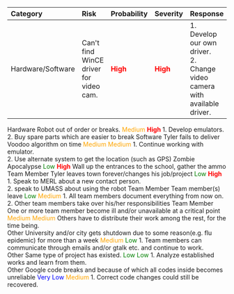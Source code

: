| **Category** | **Risk** | **Probability** | **Severity** | **Response** |
|:-------------|:---------|:----------------|:-------------|:-------------|
| Hardware/Software | Can't find WinCE driver for video cam. | <font color='red'> <b>High</b> </font>| <font color='red'> <b>High</b> </font>| 1. Develop our own driver.<br> 2. Change video camera with available driver. <br>
<tr><td> Hardware     </td><td> Robot out of order or breaks. </td><td> <font color='orange'> Medium </font></td><td> <font color='red'> <b>High</b> </font></td><td> 1. Develop emulators. <br> 2. Buy spare parts which are easier to break </td></tr>
<tr><td> Software     </td><td> Tyler fails to deliver Voodoo algorithm on time </td><td> <font color='orange'> Medium </font> </td><td> <font color='orange'> Medium </font> </td><td> 1. Continue working with emulator.<br> 2. Use alternate system to get the location (such as GPS) </td></tr>
<tr><td>              </td><td> Zombie Apocalypse </td><td>  <font color='green'> Low </font> </td><td> <font color='red'> <b>High</b> </font> </td><td> Wall up the entrances to the school, gather the ammo </td></tr>
<tr><td> Team Member  </td><td> Tyler leaves town forever/changes his job/project</td><td> <font color='green'> Low </font> </td><td>  <font color='red'> <b>High</b> </font> </td><td> 1. Speak to MERL about a new contact person.<br> 2. speak to UMASS about using the robot </td></tr>
<tr><td> Team Member  </td><td> Team member(s) leave </td><td> <font color='green'> Low </font> </td><td>  <font color='orange'> Medium </font> </td><td> 1. All team members document everything from now on. <br> 2.  Other team members take over his/her responsibilities </td></tr>
<tr><td> Team Member  </td><td> One or more team member become ill and/or unavailable at a critical point </td><td>  <font color='orange'> Medium</font> </td><td>  <font color='orange'> Medium </font> </td><td> Others have to distribute their work among the rest, for the time being. <br>  </td></tr>
<tr><td> Other        </td><td> University and/or city gets shutdown due to some reason(e.g. flu epidemic) for more than a week </td><td>  <font color='orange'> Medium</font> </td><td>  <font color='green'> Low</font> </td><td> 1. Team members can communicate through emails and/or gtalk etc. and continue to work. <br>  </td></tr>
<tr><td> Other        </td><td> Same type of project has existed. </td><td>  <font color='green'> Low </font> </td><td>  <font color='green'> Low </font> </td><td> 1. Analyze established works and learn from them. <br>  </td></tr>
<tr><td> Other        </td><td> Google code breaks and because of which all codes inside becomes unreliable </td><td>  <font color='blue'> Very Low </font> </td><td>  <font color='orange'> Medium </font> </td><td> 1. Correct code changes could still be recovered. <br>  </td></tr>